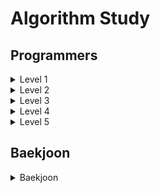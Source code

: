 # Algorithm Study

## Programmers

<details>
<summary>Level 1</summary>
<div markdown="1">
<ul>
<li><a href="https://github.com/choinara0/Algorithm/tree/master/Programmer/Level%201/3%EC%A7%84%EB%B2%95%EB%92%A4%EC%A7%91%EA%B8%B0">3진법 뒤집기</a></li>

<li><a href="https://github.com/choinara0/Algorithm/tree/master/Programmer/Level%201/K%EB%B2%88%EC%A7%B8%EC%88%98">K번째 수</a></li>
<li><a href="https://github.com/choinara0/Algorithm/tree/master/Programmer/Level%201/%5B3%EC%B0%A8%5Dn%EC%A7%84%EC%88%98%EA%B2%8C%EC%9E%84">[3차] n진수게임</a></li>
<li><a href="https://github.com/choinara0/Algorithm/tree/master/Programmer/Level%201/%EA%B0%80%EC%9A%B4%EB%8D%B0%20%EA%B8%80%EC%9E%90%20%EA%B0%80%EC%A0%B8%EC%98%A4%EA%B8%B0">가운데 글자 가져오기</a></li>
<li><a href="https://github.com/choinara0/Algorithm/tree/master/Programmer/Level%201/%EA%B0%99%EC%9D%80%EC%88%AB%EC%9E%90%EB%8A%94%EC%8B%AB%EC%96%B4">같은 숫자는 싫어</a></li>
<li><a href="https://github.com/choinara0/Algorithm/tree/master/Programmer/Level%201/%EB%8B%A4%ED%8A%B8%EA%B2%8C%EC%9E%84">다트 게임</a></li>
<li><a href="https://github.com/choinara0/Algorithm/tree/master/Programmer/Level%201/%EB%91%90%20%EA%B0%9C%20%EB%BD%91%EC%95%84%EC%84%9C%20%EB%8D%94%ED%95%98%EA%B8%B0">두 개 뽑아서 더하기</a></li>
<li><a href="https://github.com/choinara0/Algorithm/tree/master/Programmer/Level%201/%EB%91%90%20%EC%A0%95%EC%88%98%20%EC%82%AC%EC%9D%B4%EC%9D%98%20%ED%95%A9">두 정수 사이의 합</a></li>
<li><a href="https://github.com/choinara0/Algorithm/tree/master/Programmer/Level%201/%EB%A1%9C%EB%98%90%EC%9D%98%EC%B5%9C%EA%B3%A0%EC%88%9C%EC%9C%84%EC%99%80%EC%B5%9C%EC%A0%80%EC%88%9C%EC%9C%84">로또의 최고 순위와 최저 순위</a></li>
<li><a href="https://github.com/choinara0/Algorithm/tree/master/Programmer/Level%201/%EB%AA%A8%EC%9D%98%EA%B3%A0%EC%82%AC">모의고사</a></li>
<li><a href="https://github.com/choinara0/Algorithm/tree/master/Programmer/Level%201/%EB%AC%B8%EC%9E%90%EC%97%B4%20%EB%82%B4%20P%EC%99%80%20Y%EC%9D%98%20%EA%B0%9C%EC%88%98">문자열 내 p와 y의 개수</a></li>
<li><a href="https://github.com/choinara0/Algorithm/tree/master/Programmer/Level%201/%EB%AC%B8%EC%9E%90%EC%97%B4%20%EB%82%B4%EB%A6%BC%EC%B0%A8%EC%88%9C%EC%9C%BC%EB%A1%9C%20%EB%B0%B0%EC%B9%98%ED%95%98%EA%B8%B0">문자열 내림차순으로 배치하기</a></li>
<li><a href="https://github.com/choinara0/Algorithm/tree/master/Programmer/Level%201/%EB%AC%B8%EC%9E%90%EC%97%B4%20%EB%8B%A4%EB%A3%A8%EA%B8%B0%20%EA%B8%B0%EB%B3%B8">문자열 다루기 기본</a></li>
<li><a href="https://github.com/choinara0/Algorithm/tree/master/Programmer/Level%201/%EB%AC%B8%EC%9E%90%EC%97%B4%EC%9D%84%20%EC%A0%95%EC%88%98%EB%A1%9C%20%EB%B0%94%EA%BE%B8%EA%B8%B0">문자열 정수로 바꾸기</a></li>
<li><a href="https://github.com/choinara0/Algorithm/tree/master/Programmer/Level%201/%EB%B9%84%EB%B0%80%EC%A7%80%EB%8F%84">비밀지도</a></li>
<li><a href="https://github.com/choinara0/Algorithm/tree/master/Programmer/Level%201/%EC%84%9C%EC%9A%B8%EC%97%90%EC%84%9C%20%EA%B9%80%EC%84%9C%EB%B0%A9%20%EC%B0%BE%EA%B8%B0">서울에서 김서방 찾기</a></li>
<li><a href="https://github.com/choinara0/Algorithm/tree/master/Programmer/Level%201/%EC%86%8C%EC%88%98%EB%A7%8C%EB%93%A4%EA%B8%B0">소수 만들기</a></li>
<li><a href="https://github.com/choinara0/Algorithm/tree/master/Programmer/Level%201/%EC%86%8C%EC%88%98%EC%B0%BE%EA%B8%B0">소수 찾기 </a></li>
<li><a href="https://github.com/choinara0/Algorithm/tree/master/Programmer/Level%201/%EC%88%98%EB%B0%95%EC%88%98%EB%B0%95%EC%88%98%EB%B0%95%EC%88%98%EB%B0%95%EC%88%98%EB%B0%95%EC%88%98%3F">수박수박수박수박수박수?</a></li>
<li><a href="https://github.com/choinara0/Algorithm/tree/master/Programmer/Level%201/%EC%8B%9C%EC%A0%80%EC%95%94%ED%98%B8">시저암호</a></li>
<li><a href="https://github.com/choinara0/Algorithm/tree/master/Programmer/Level%201/%EC%8B%A0%EA%B7%9C%20%EC%95%84%EC%9D%B4%EB%94%94%20%EC%B6%94%EC%B2%9C">신규 아이디 추천</a></li>
<Li><a href="https://github.com/choinara0/Algorithm/tree/master/Programmer/Level%201/%EC%8B%A4%ED%8C%A8%EC%9C%A8">실패율 </a></Li>
<li><a href="https://github.com/choinara0/Algorithm/tree/master/Programmer/Level%201/%EC%95%BD%EC%88%98%EC%9D%98%20%ED%95%A9">약수의 합 </a></li>
<li><a href="https://github.com/choinara0/Algorithm/tree/master/Programmer/Level%201/%EC%98%88%EC%82%B0">예산 </a></li>
<li><a href="https://github.com/choinara0/Algorithm/tree/master/Programmer/Level%201/%EC%99%84%EC%A3%BC%ED%95%98%EC%A7%80%20%EB%AA%BB%ED%95%9C%20%EC%84%A0%EC%88%98%EB%93%A4">완주하지 못한 선수들 </a></li>
<li><a href="https://github.com/choinara0/Algorithm/tree/master/Programmer/Level%201/%EC%9D%B4%EC%83%81%ED%95%9C%20%EB%AC%B8%EC%9E%90%20%EB%A7%8C%EB%93%A4%EA%B8%B0">이상한 문자 만들기 </a></li>
<li><a href="https://github.com/choinara0/Algorithm/tree/master/Programmer/Level%201/%EC%A0%95%EC%88%98%20%EB%82%B4%EB%A6%BC%EC%B0%A8%EC%88%9C%EC%9C%BC%EB%A1%9C%20%EB%B0%B0%EC%B9%98%ED%95%98%EA%B8%B0">정수 내림차순으로 배치하기</a></li>
<li><a href="https://github.com/choinara0/Algorithm/tree/master/Programmer/Level%201/%EC%A0%95%EC%88%98%20%EC%A0%9C%EA%B3%B1%EA%B7%BC%20%ED%8C%90%EB%B3%84">정수 제곱근 판별 </a></li>
<li><a href="https://github.com/choinara0/Algorithm/tree/master/Programmer/Level%201/%EC%A0%9C%EC%9D%BC%20%EC%9E%91%EC%9D%80%20%EC%88%98%20%EC%A0%9C%EA%B1%B0%ED%95%98%EA%B8%B0">제일 작은 수 제거하기 </a></li>
<li><a href="https://github.com/choinara0/Algorithm/tree/master/Programmer/Level%201/%EC%B2%B4%EC%9C%A1%EB%B3%B5">체육복 </a></li>
<li><a href="https://github.com/choinara0/Algorithm/tree/master/Programmer/Level%201/%EC%B5%9C%EB%8C%80%EA%B3%B5%EC%95%BD%EC%88%98%EC%99%80%20%EC%B5%9C%EC%86%8C%EA%B3%B5%EB%B0%B0%EC%88%98">최대공약수와 최대 공배수 </a></li>
<li><a href="https://github.com/choinara0/Algorithm/tree/master/Programmer/Level%201/%EC%BD%9C%EB%9D%BC%EC%B8%A0%EC%9D%98%20%EC%B6%94%EC%B8%A1">콜라츠의 추측</a></li>
<li><a href="https://github.com/choinara0/Algorithm/tree/master/Programmer/Level%201/%ED%81%AC%EB%A0%88%EC%9D%B8%20%EC%9D%B8%ED%98%95%EB%BD%91%EA%B8%B0%20%EA%B2%8C%EC%9E%84">크레인 인형뽑기 게임 </a></li>
<li><a href="https://github.com/choinara0/Algorithm/tree/master/Programmer/Level%201/%ED%82%A4%ED%8C%A8%EB%93%9C%20%EB%88%84%EB%A5%B4%EA%B8%B0">키패드 누르기 </a></li>
<li><a href="https://github.com/choinara0/Algorithm/tree/master/Programmer/Level%201/%ED%8F%B0%EC%BC%93%EB%AA%AC">폰켓몬 </a></li>
<li><a href="https://github.com/choinara0/Algorithm/tree/master/Programmer/Level%201/%ED%95%98%EC%83%A4%EB%93%9C%20%EC%88%98">하샤드 수 </a></li>
<li><a href="https://github.com/choinara0/Algorithm/tree/master/Programmer/Level%201/%ED%95%B8%EB%93%9C%ED%8F%B0%20%EB%B2%88%ED%98%B8%20%EA%B0%80%EB%A6%AC%EA%B8%B0">핸드폰 번호 가리기 </a></li>
<li><a href="https://github.com/choinara0/Algorithm/tree/master/Programmer/Level%201/%ED%96%89%EB%A0%AC%EC%9D%98%20%EB%8D%A7%EC%85%88">행렬의 덧셈 </a></li>
<li><a href="https://github.com/choinara0/Algorithm/tree/master/Programmer/Level%201/%EC%88%AB%EC%9E%90%20%EB%AC%B8%EC%9E%90%EC%97%B4%EA%B3%BC%20%EC%98%81%EB%8B%A8%EC%96%B4"> 숫자 문자열과 영단어 </a></li>
<li><a href="https://github.com/choinara0/Algorithm/tree/master/Programmer/Level%201/%EB%B6%80%EC%A1%B1%ED%95%9C%20%EA%B8%88%EC%95%A1%20%EA%B3%84%EC%82%B0%ED%95%98%EA%B8%B0"> 부족한 금액 계산하기 </a></li>
<li><a href="https://github.com/choinara0/Algorithm/tree/master/Programmer/Level%201/%EC%83%81%ED%98%B8%20%ED%8F%89%EA%B0%80"> 상호 평가 </a></li>
<li><a href="https://github.com/choinara0/Algorithm/tree/master/Programmer/Level%201/%EC%A7%81%EC%97%85%EA%B5%B0%20%EC%B6%94%EC%B2%9C%ED%95%98%EA%B8%B0"> 직업군 추천하기 </a></li>
<li><a href="https://github.com/choinara0/Algorithm/blob/master/Programmer/Level%201/%EB%B3%B5%EC%84%9C%20%EC%A0%95%EB%A0%AC%ED%95%98%EA%B8%B0/%EB%B3%B5%EC%84%9C%20%EC%A0%95%EB%A0%AC%ED%95%98%EA%B8%B0.py"> 복서 정렬하기 </a></li>
<li><a href="https://github.com/choinara0/Algorithm/tree/master/Programmer/Level%201/%EC%97%86%EB%8A%94%20%EC%88%AB%EC%9E%90%20%EB%8D%94%ED%95%98%EA%B8%B0"> 없는 숫자 더하기 </a></li>


</ul>
</div>
</details>
<details>
<summary>Level 2</summary>
<div markdown="1">
<ul>
<li><a href="https://github.com/choinara0/Algorithm/tree/master/Programmer/Level%202/124%20%EB%82%98%EB%9D%BC%EC%9D%98%20%EC%88%AB%EC%9E%90">124 나라의 숫자</a></li>
<li><a href="https://github.com/choinara0/Algorithm/tree/master/Programmer/Level%202/2%EA%B0%9C%20%EC%9D%B4%ED%95%98%EB%A1%9C%20%EB%8B%A4%EB%A5%B8%20%EB%B9%84%ED%8A%B8%20-%20%EC%98%A4%EB%8B%B5">2개 이하로 다른 비트 </a></li>
<li><a href="https://github.com/choinara0/Algorithm/tree/master/Programmer/Level%202/H-Index">H-Index </a></li>
<li><a href="https://github.com/choinara0/Algorithm/tree/master/Programmer/Level%202/JadenCase%20%EB%AC%B8%EC%9E%90%EC%97%B4%20%EB%A7%8C%EB%93%A4%EA%B8%B0">JadenCase 문자열 만들기 </a></li>
<li><a href="https://github.com/choinara0/Algorithm/tree/master/Programmer/Level%202/N%EA%B0%9C%EC%9D%98%20%EC%B5%9C%EC%86%8C%EA%B3%B5%EB%B0%B0%EC%88%98">N개의 최소공배수 </a></li>
<li><a href="https://github.com/choinara0/Algorithm/tree/master/Programmer/Level%202/%EA%B0%80%EC%9E%A5%20%ED%81%B0%20%EC%88%98">가장 큰 수 </a></li>
<li><a href="https://github.com/choinara0/Algorithm/tree/master/Programmer/Level%202/%EA%B0%80%EC%9E%A5%20%ED%81%B0%20%EC%A0%95%EC%82%AC%EA%B0%81%ED%98%95%20%EC%B0%BE%EA%B8%B0">가장 큰 정사각형 찾기 </a></li>
<li><a href="https://github.com/choinara0/Algorithm/tree/master/Programmer/Level%202/%EA%B8%B0%EB%8A%A5%EA%B0%9C%EB%B0%9C">기능 개발</a></li>
<li><a href="https://github.com/choinara0/Algorithm/tree/master/Programmer/Level%202/%EB%8B%A4%EB%A6%AC%EB%A5%BC%20%EC%A7%80%EB%82%98%EB%8A%94%20%ED%8A%B8%EB%9F%AD">다리를 지나는 트럭 </a></li>
<li><a href="https://github.com/choinara0/Algorithm/tree/master/Programmer/Level%202/%EB%8B%A4%EC%9D%8C%20%ED%81%B0%20%EC%88%AB%EC%9E%90">다음 큰 숫자 </a></li>
<li><a href="https://github.com/choinara0/Algorithm/tree/master/Programmer/Level%202/%EB%8D%94%20%EB%A7%B5%EA%B2%8C">더 맵게 </a></li>
<li><a href="https://github.com/choinara0/Algorithm/tree/master/Programmer/Level%202/%EB%AC%B8%EC%9E%90%EC%97%B4%20%EC%95%95%EC%B6%95">문자열 압축 </a></li>
<li><a href="https://github.com/choinara0/Algorithm/tree/master/Programmer/Level%202/%EB%B0%A9%EA%B8%88%EA%B7%B8%EA%B3%A1">방금그곡 </a></li>
<li><a href="https://github.com/choinara0/Algorithm/tree/master/Programmer/Level%202/%EB%B0%B0%EC%83%81%20%EB%B9%84%EC%9A%A9%20%EC%B5%9C%EC%86%8C%ED%99%94">배상 비용 최소화 </a></li>
<li><a href="https://github.com/choinara0/Algorithm/tree/master/Programmer/Level%202/%EC%82%BC%EA%B0%81%EB%8B%AC%ED%8C%BD%EC%9D%B4">삼각달팽이 </a></li>
<li><a href="https://github.com/choinara0/Algorithm/tree/master/Programmer/Level%202/%EC%86%8C%EC%88%98%20%EC%B0%BE%EA%B8%B0">소수 찾기 </a></li>
<li><a href="https://github.com/choinara0/Algorithm/tree/master/Programmer/Level%202/%EC%88%AB%EC%9E%90%EC%9D%98%20%ED%91%9C%ED%98%84"> 숫자의 표현 </a></li>
<li><a href="https://github.com/choinara0/Algorithm/tree/master/Programmer/Level%202/%EC%8A%A4%ED%82%AC%ED%8A%B8%EB%A6%AC">스킬트리 </a></li>
<li><a href="https://github.com/choinara0/Algorithm/tree/master/Programmer/Level%202/%EC%95%BD%EC%88%98%EC%9D%98%20%EA%B0%9C%EC%88%98%EC%99%80%20%EB%8D%A7%EC%85%88">약수의 개수와 덧셈 </a></li>
<li><a href="https://github.com/choinara0/Algorithm/tree/master/Programmer/Level%202/%EC%98%81%EC%96%B4%20%EB%81%9D%EB%A7%90%EC%9E%87%EA%B8%B0">영어 끝말잇기 </a></li>
<li><a href="https://github.com/choinara0/Algorithm/tree/master/Programmer/Level%202/%EC%98%88%EC%83%81%20%EB%8C%80%EC%A7%84%ED%91%9C">예상 대진표 </a></li>
<li><a href="https://github.com/choinara0/Algorithm/tree/master/Programmer/Level%202/%EC%98%A4%ED%94%88%EC%B1%84%ED%8C%85%EB%B0%A9"> 오픈 채팅방 </a></li>
<li><a href="https://github.com/choinara0/Algorithm/tree/master/Programmer/Level%202/%EC%98%AC%EB%B0%94%EB%A5%B8%20%EA%B4%84%ED%98%B8">올바른 괄호 </a></li>
<li><a href="https://github.com/choinara0/Algorithm/tree/master/Programmer/Level%202/%EC%9D%B4%EC%A7%84%20%EB%B3%80%ED%99%98%20%EB%B0%98%EB%B3%B5%ED%95%98%EA%B8%B0">이진 변환 반복하기 </a></li>
<li><a href="https://github.com/choinara0/Algorithm/tree/master/Programmer/Level%202/%EC%A0%84%ED%99%94%EB%B2%88%ED%98%B8%20%EB%AA%A9%EB%A1%9D"> 전화번호 목록 </a></li>
<li><a href="https://github.com/choinara0/Algorithm/tree/master/Programmer/Level%202/%EC%A3%BC%EC%8B%9D%EA%B0%80%EA%B2%A9">주식가격</a></li>
<li><a href="https://github.com/choinara0/Algorithm/tree/master/Programmer/Level%202/%EC%A7%9D%EC%A7%80%EC%96%B4%EC%A0%9C%EA%B1%B0%ED%95%98%EA%B8%B0">짝지어 제거하기 </a></li>
<li><a href="https://github.com/choinara0/Algorithm/tree/master/Programmer/Level%202/%EC%B5%9C%EC%86%9F%EA%B0%92%EB%A7%8C%EB%93%A4%EA%B8%B0">최솟값만들기 </a></li>
<li><a href="https://github.com/choinara0/Algorithm/tree/master/Programmer/Level%202/%EC%B9%B4%ED%8E%AB">카펫 </a></li>
<li><a href="https://github.com/choinara0/Algorithm/tree/master/Programmer/Level%202/%EC%BF%BC%EB%93%9C%EC%95%95%EC%B6%95%20%ED%9B%84%20%EA%B0%9C%EC%88%98%20%EC%84%B8%EA%B8%B0-%20%EC%8B%A4%ED%8C%A8">쿼드압축 후 개수 세기 - 실패 </a></li>
<li><a href="https://github.com/choinara0/Algorithm/tree/master/Programmer/Level%202/%ED%83%80%EC%BC%93%EB%84%98%EB%B2%84"> 타켓넘버 </a></li>
<li><a href="https://github.com/choinara0/Algorithm/tree/master/Programmer/Level%202/%ED%8A%9C%ED%94%8C">튜플 </a></li>
<li><a href="https://github.com/choinara0/Algorithm/tree/master/Programmer/Level%202/%ED%94%84%EB%A6%B0%ED%84%B0">프린터 </a></li>
<li><a href="https://github.com/choinara0/Algorithm/tree/master/Programmer/Level%202/%ED%9A%8C%EC%82%AC%20%EC%88%AB%EC%9E%90%20%EA%B2%8C%EC%9E%84">회사 숫자 게임 </a></li>
<li><a href="https://github.com/choinara0/Algorithm/tree/master/Programmer/Level%202/%5B1%EC%B0%A8%5D%20%EC%BA%90%EC%8B%9C"> [1차] 캐시 </a></li>
<li><a href="https://github.com/choinara0/Algorithm/tree/master/Programmer/Level%202/%ED%81%B0%20%EC%88%98%20%EB%A7%8C%EB%93%A4%EA%B8%B0"> 큰 수 만들기 </a></li>
<li><a href="https://github.com/choinara0/Algorithm/tree/master/Programmer/Level%202/%EC%A0%90%ED%94%84%EC%99%80%20%EC%88%9C%EA%B0%84%EC%9D%B4%EB%8F%99"> 점프와 순간이동 </a></li>
<li><a href="https://github.com/choinara0/Algorithm/tree/master/Programmer/Level%202/%EA%B5%AC%EB%A9%8D%EB%B3%B4%ED%8A%B8"> 구멍 보트 </a></li>
<li><a href="https://github.com/choinara0/Algorithm/tree/master/Programmer/Level%202/%EB%95%85%EB%94%B0%EB%A8%B9%EA%B8%B0"> 땅따먹기 </a></li>
<li><a href="https://github.com/choinara0/Algorithm/tree/master/Programmer/Level%202/%EC%9C%84%EC%9E%A5"> 위장 </a></li>
<li><a href="https://github.com/choinara0/Algorithm/tree/master/Programmer/Level%202/%EA%B0%80%EC%9E%A5%20%ED%81%B0%20%EC%A0%95%EC%82%AC%EA%B0%81%ED%98%95%20%EC%B0%BE%EA%B8%B0"> 가장 큰 정사각형 찾기 "</a></li>
<li><a href="https://github.com/choinara0/Algorithm/tree/master/Programmer/Level%202/%EC%88%9C%EC%9C%84%20%EA%B2%80%EC%83%89"> 순위 검색 </a></li>
<li><a href="https://github.com/choinara0/Algorithm/tree/master/Programmer/Level%202/%ED%8C%8C%EC%9D%BC%EB%AA%85%20%EC%A0%95%EB%A0%AC"> 파일명 정렬 </a></li>
<li><a href="https://github.com/choinara0/Algorithm/tree/master/Programmer/Level%202/%EA%B4%84%ED%98%B8%20%ED%9A%8C%EC%A0%84%ED%95%98%EA%B8%B0"> 괄호 회전하기 </a></li>
<li><a href="https://github.com/choinara0/Algorithm/tree/master/Programmer/Level%202/%EA%B4%84%ED%98%B8%20%EB%B3%80%ED%99%98">괄호 변환 </a></li>
<li><a href="https://github.com/choinara0/Algorithm/tree/master/Programmer/Level%202/%EB%A9%94%EB%89%B4%20%EB%A6%AC%EB%89%B4%EC%96%BC"> 메뉴 리뉴얼 </a></li>
<li><a href="https://github.com/choinara0/Algorithm/tree/master/Programmer/Level%202/N%EC%A7%84%EC%88%98%20%EA%B2%8C%EC%9E%84"> N진수 게임 </a></li>
<li><a href="https://github.com/choinara0/Algorithm/tree/master/Programmer/Level%202/%EB%89%B4%EC%8A%A4%20%ED%81%B4%EB%9F%AC%EC%8A%A4%ED%84%B0%EB%A7%81"> 뉴스 클러스터링 </a></li>
<li><a href="https://github.com/choinara0/Algorithm/tree/master/Programmer/Level%202/%EB%A9%80%EC%A9%A1%ED%95%9C%20%EC%82%AC%EA%B0%81%ED%98%95"> 멀쩡한 사각형 </a></li>
<li><a href="https://github.com/choinara0/Algorithm/tree/master/Programmer/Level%202/%ED%96%89%EB%A0%AC%EC%9D%98%20%EA%B3%B1%EC%85%88"> 행렬의 곱셈 </a></li>
<li><a href="https://github.com/choinara0/Algorithm/tree/master/Programmer/Level%202/%EC%95%95%EC%B6%95"> 압축 </a></li>
<li><a href="https://github.com/choinara0/Algorithm/tree/master/Programmer/Level%202/%EC%88%98%EC%8B%9D%20%EC%B5%9C%EB%8C%80%ED%99%94"> 수식 최대화 </a></li>
<li><a href="https://github.com/choinara0/Algorithm/tree/master/Programmer/Level%202/%EB%AA%A8%EC%9D%8C%20%EC%82%AC%EC%A0%84"> 모음 사전 </a></li>
<li><a href="https://github.com/choinara0/Algorithm/tree/master/Programmer/Level%202/%EC%9E%85%EC%8B%A4%20%ED%87%B4%EC%8B%A4"> 입실 퇴실 </a></li>

</ul>
</div>
</details>
<details>
<summary>Level 3</summary>
<div markdown="1">
<ul>
<li><a href="https://github.com/choinara0/Algorithm/tree/master/Programmer/Level%203/%EB%84%A4%ED%8A%B8%EC%9B%8C%ED%81%AC"> 네트워크 </a></li>
<li><a href="https://github.com/choinara0/Algorithm/tree/master/Programmer/Level%203/%EB%8B%A8%EC%96%B4%20%EB%B3%80%ED%99%98"> 단어 변환 </a></li>
<li><a href="https://github.com/choinara0/Algorithm/tree/master/Programmer/Level%203/%EC%97%AC%ED%96%89%EA%B2%BD%EB%A1%9C"> 여행경로 </a></li>
</ul>
</div>
</details>
<details>
<summary>Level 4</summary>
<div markdown="1">

</div>
</details>
<details>
<summary>Level 5</summary>
<div markdown="1">

</div>
</details>


## Baekjoon

<details>
<summary>Baekjoon </summary>
<div markdown="1">
<ul>

<li><a href="https://github.com/choinara0/Algorithm/tree/master/Baekjoon/Graph%20Algorithm/DFS%EC%99%80%20BFS"> 1260번 - DFS와 BFS</a></li>
<li><a href="https://github.com/choinara0/Algorithm/tree/master/Baekjoon/Graph%20Algorithm/%ED%97%8C%EB%82%B4%EA%B8%B0%EB%8A%94%20%EC%B9%9C%EA%B5%AC%EA%B0%80%20%ED%95%84%EC%9A%94%ED%95%B4"> 21736번 - 헌내기는 친구가 필요해 </a></li>
<li><a href="https://github.com/choinara0/Algorithm/tree/master/Baekjoon/Graph%20Algorithm/%EB%B0%94%EC%9D%B4%EB%9F%AC%EC%8A%A4"> 2606번 - 바이러스 </a></li>
<li><a href="https://github.com/choinara0/Algorithm/tree/master/Baekjoon/Graph%20Algorithm/%EC%97%B0%EA%B2%B0%20%EC%9A%94%EC%86%8C%EC%9D%98%20%EA%B0%9C%EC%88%98"> 11724번 - 연결 요소의 개수 </a></li>
<li><a href="https://github.com/choinara0/Algorithm/tree/master/Baekjoon/Graph%20Algorithm/%EC%9C%A0%EA%B8%B0%EB%86%8D%20%EB%B0%B0%EC%B6%94"> 1012번 - 유기농 배추 </a></li>
<li><a href="https://github.com/choinara0/Algorithm/tree/master/Baekjoon/Graph%20Algorithm/%EC%84%AC%EC%9D%98%20%EA%B0%9C%EC%88%98"> 4963번 - 섬의 개수 </a></li>
<li><a href="https://github.com/choinara0/Algorithm/tree/master/Baekjoon/Graph%20Algorithm/%EC%95%88%EC%A0%84%20%EC%98%81%EC%97%AD"> 2468번 - 안전 영역 </a></li>
<li><a href="https://github.com/choinara0/Algorithm/tree/master/Baekjoon/Graph%20Algorithm/%EC%98%81%EC%83%81%20%EC%B2%98%EB%A6%AC"> 21938번 - 영상 처리 </a></li>
<li><a href="https://github.com/choinara0/Algorithm/tree/master/Baekjoon/Graph%20Algorithm/%EB%84%88%EA%B5%AC%EB%A6%AC%20%EA%B5%AC%EA%B5%AC"> 18126번 - 너구리 구구 </a></li>
<li><a href="https://github.com/choinara0/Algorithm/tree/master/Baekjoon/Greedy%20Algorithm"> 2839번 - 설탕 배달 </a></li>
<li><a href="https://github.com/choinara0/Algorithm/tree/master/Baekjoon/Dynamic%20Programming/1%EB%A1%9C%20%EB%A7%8C%EB%93%A4%EA%B8%B0"> 1463번 - 1로 만들기 </a></li>
<li><a href="https://github.com/choinara0/Algorithm/tree/master/Baekjoon/Dynamic%20Programming/1%2C%202%2C%203%20%EB%8D%94%ED%95%98%EA%B8%B0"> 9095번 - 1, 2, 3 더하기 </a></li>
<li><a href="https://github.com/choinara0/Algorithm/tree/master/Baekjoon/Dynamic%20Programming/%ED%94%BC%EB%B3%B4%EB%82%98%EC%B9%98%20%ED%95%A8%EC%88%98"> 1003번 - 피보나치 함수 </a></li>
<li><a href="https://github.com/choinara0/Algorithm/tree/master/Baekjoon/Graph%20Algorithm/%EC%88%A8%EB%B0%94%EA%BC%AD%EC%A7%88"> 1697번 - 숨바꼭질 </a></li>
<li><a href="https://github.com/choinara0/Algorithm/tree/master/Baekjoon/Graph%20Algorithm/%ED%86%A0%EB%A7%88%ED%86%A0"> 7576번 - 토마토 </a></li>
<li><a href="https://github.com/choinara0/Algorithm/tree/master/Baekjoon/Graph%20Algorithm/%EB%82%98%EC%9D%B4%ED%8A%B8%EC%9D%98%20%EC%9D%B4%EB%8F%99"> 7562번 - 나이트의 이동 </a></li>
<li><a href="https://github.com/choinara0/Algorithm/tree/master/Baekjoon/Graph%20Algorithm/%EB%AF%B8%EB%A1%9C%20%ED%83%90%EC%83%89"> 2178번 - 미로 탐색 </a></li>
<li><a href="https://github.com/choinara0/Algorithm/tree/master/Baekjoon/Graph%20Algorithm/%EB%8B%A8%EC%A7%80%EB%B2%88%ED%98%B8%EB%B6%99%EC%9D%B4%EA%B8%B0"> 2667번 - 단지번호붙이기g</a></li>
<li><a href="https://github.com/choinara0/Algorithm/tree/master/Baekjoon/Graph%20Algorithm/%EC%96%91"> 3184번 - 양 </a></li>
<li><a href="https://github.com/choinara0/Algorithm/tree/master/Baekjoon/Graph%20Algorithm/%EC%97%B0%EA%B5%AC%EC%86%8C"> 14502번 - 연구소 </a></li>
<li><a href="https://github.com/choinara0/Algorithm/tree/master/Baekjoon/Graph%20Algorithm/1753%EB%B2%88%20-%20%EC%B5%9C%EB%8B%A8%EA%B2%BD%EB%A1%9C"> 1753번 - 최단경로 </a></li>
<li><a href="https://github.com/choinara0/Algorithm/tree/master/Baekjoon/Graph%20Algorithm/7579%EB%B2%88%20-%20%ED%86%A0%EB%A7%88%ED%86%A0"> 7569번 - 토마토 </a></li>
<li><a href="https://github.com/choinara0/Algorithm/tree/master/Baekjoon/Graph%20Algorithm/13565%EB%B2%88%20-%20%EC%B9%A8%ED%88%AC"> 13565번 - 침투 </a></li>
<li><a href="https://github.com/choinara0/Algorithm/tree/master/Baekjoon/Graph%20Algorithm/10026%EB%B2%88%20-%20%EC%A0%81%EB%A1%9D%EC%83%89%EC%95%BD"> 10062번 - 적록색약 </a></li>
<li><a href="https://github.com/choinara0/Algorithm/tree/master/Baekjoon/Graph%20Algorithm/1987%EB%B2%88%20-%20%EC%95%8C%ED%8C%8C%EB%B2%B3"> 1987번 - 알파벳 </a></li>
<li><a href="https://github.com/choinara0/Algorithm/tree/master/Baekjoon/Graph%20Algorithm/2206%EB%B2%88%20-%20%EB%B2%BD%20%EB%B6%80%EC%88%98%EA%B3%A0%20%EC%9D%B4%EB%8F%99%ED%95%98%EA%B8%B0"> 2206번 - 벽 부수고 이동하기 </a></li>
<li><a href="https://github.com/choinara0/Algorithm/tree/master/Baekjoon/Graph%20Algorithm/1520%EB%B2%88%20-%20%EB%82%B4%EB%A6%AC%EB%A7%89%EA%B8%B8"> 1520번 - 내리막길 </a></li>
<li><a href="https://github.com/choinara0/Algorithm/tree/master/Baekjoon/BruteForce%20Algorithm/2503%EB%B2%88%20-%20%EC%88%AB%EC%9E%90%20%EC%95%BC%EA%B5%AC"> 2503번 - 숫자 야구 </a></li>
<li><a href="https://github.com/choinara0/Algorithm/tree/master/Baekjoon/BruteForce%20Algorithm/14501%EB%B2%88%20-%20%ED%87%B4%EC%82%AC"> 14501번 - 퇴사 </a></li>
<li><a href="https://github.com/choinara0/Algorithm/tree/master/Baekjoon/BruteForce%20Algorithm/2798%EB%B2%88%20-%20%EB%B8%94%EB%9E%99%EC%9E%AD"> 2798번 - 블랙잭 </a></li>
<li><a href="https://github.com/choinara0/Algorithm/tree/master/Baekjoon/BruteForce%20Algorithm/2309%EB%B2%88%20-%20%EC%9D%BC%EA%B3%B1%20%EB%82%9C%EC%9F%81%EC%9D%B4"> 2309번 - 일곱 난쟁이 </a></li>
<li><a href="https://github.com/choinara0/Algorithm/tree/master/Baekjoon/BruteForce%20Algorithm/7568%EB%B2%88%20-%20%EB%8D%A9%EC%B9%98"> 7568번 - 덩치 </a></li>
<li><a href="https://github.com/choinara0/Algorithm/tree/master/Baekjoon/BruteForce%20Algorithm/1436%EB%B2%88%20-%20%EC%98%81%ED%99%94%EA%B0%90%EB%8F%85%20%EC%88%8C"> 1436번 - 영화감독 숌 </a></li>
<li><a href="https://github.com/choinara0/Algorithm/tree/master/Baekjoon/BruteForce%20Algorithm/10974%EB%B2%88%20-%20%EB%AA%A8%EB%93%A0%20%EC%88%9C%EC%97%B4"> 10974번 - 모든 순열 </a></li>
<li><a href="https://github.com/choinara0/Algorithm/tree/master/Baekjoon/BruteForce%20Algorithm/10819%EB%B2%88%20-%20%EC%B0%A8%EC%9D%B4%EB%A5%BC%20%EC%B5%9C%EB%8C%80%EB%A1%9C"> 10819번 - 차이를 최대로 </a></li>
<li><a href="https://github.com/choinara0/Algorithm/tree/master/Baekjoon/BruteForce%20Algorithm/9663%EB%B2%88%20-%20N-Queen"> 9663번 - N-Queen </a></li>
<li><a href="https://github.com/choinara0/Algorithm/tree/master/Baekjoon/BruteForce%20Algorithm/10971%EB%B2%88%20-%20%EC%99%B8%ED%8C%90%EC%9B%90%20%EC%88%9C%ED%9A%8C%202"> 10981번 - 외판원 순회 2</a></li>
<li><a href="https://github.com/choinara0/Algorithm/tree/master/Baekjoon/Graph%20Algorithm/3055%EB%B2%88%20-%20%ED%83%88%EC%B6%9C"> 3055번 - 탈출 </a></li>
<li><a href="https://github.com/choinara0/Algorithm/tree/master/Baekjoon/Graph%20Algorithm/16234%EB%B2%88%20-%20%EC%9D%B8%EA%B5%AC%20%EC%9D%B4%EB%8F%99"> 16234번 - 인구 이동 </a></li>
<li><a href="https://github.com/choinara0/Algorithm/tree/master/Baekjoon/BackTracking/15649%EB%B2%88%20-%20N%EA%B3%BC%20M(1)"> 15649번 - N과 M(1) </a></li>
<li><a href="https://github.com/choinara0/Algorithm/tree/master/Baekjoon/BackTracking/15650%EB%B2%88%20-%20N%EA%B3%BC%20M(2)"> 15650번 - N과 M(2) </a></li>
<li><a href="https://github.com/choinara0/Algorithm/tree/master/Baekjoon/BackTracking/15651%EB%B2%88%20-%20N%EA%B3%BC%20M(3)"> 15651번 - N과 M(3) </a></li>
<li><a href="https://github.com/choinara0/Algorithm/tree/master/Baekjoon/BackTracking/15652%EB%B2%88%20-%20N%EA%B3%BC%20M(4)"> 15652번 - N과 M(4) </a></li>
<li><a href="https://github.com/choinara0/Algorithm/tree/master/Baekjoon/BackTracking/15653%EB%B2%88%20-%20N%EA%B3%BC%20M(5)"> 15654번 - N과 M(5) </a></li>
<li><a href="https://github.com/choinara0/Algorithm/tree/master/Baekjoon/BackTracking/15655%EB%B2%88%20-%20N%EA%B3%BC%20M(6)"> 15655번 - N과 M(6) </a></li>
<li><a href="https://github.com/choinara0/Algorithm/tree/master/Baekjoon/BackTracking/15656%EB%B2%88%20-%20N%EA%B3%BC%20M(7)"> 15656번 - N과 M(7) </a></li>
<li><a href="https://github.com/choinara0/Algorithm/tree/master/Baekjoon/BackTracking/15657%EB%B2%88%20-%20N%EA%B3%BC%20M(8)"> 15657번 - N과 M(8) </a></li>
<li><a href="https://github.com/choinara0/Algorithm/tree/master/Baekjoon/BackTracking/15663%EB%B2%88%20-%20N%EA%B3%BC%20M(9)"> 15663번 - N과 M(9) </a></li>
<li><a href="https://github.com/choinara0/Algorithm/tree/master/Baekjoon/BackTracking/15664%EB%B2%88%20-%20N%EA%B3%BC%20M(10)"> 15664번 - N과 M(10) </a></li>
</ul>
</div>
</details>





